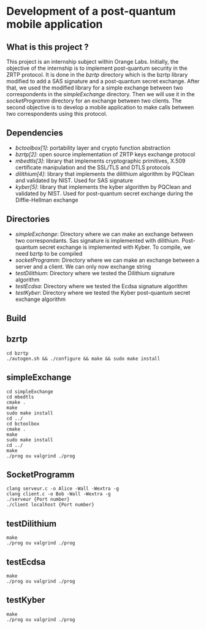 Development of a post-quantum mobile application
=====

What is this project ?
------------

This project is an internship subject within Orange Labs. Initially, the objective of the internship is to implement post-quantum security in the ZRTP protocol. It is done in the *bzrtp* directory which is the bzrtp library modified to add a SAS signature and a post-quantum secret exchange. After that, we used the modified library for a simple exchange between two correspondents in the *simpleExchange* directory. Then we will use it in the *socketProgramm* directory for an exchange between two clients. The second objective is to develop a mobile application to make calls between two correspondents using this protocol.

Dependencies
------------

- *bctoolbox[1]*: portability layer and crypto function abstraction
- *bzrtp[2]*: open source implementation of ZRTP keys exchange protocol
- *mbedtls[3]*: library that implements cryptographic primitives, X.509 certificate manipulation and the SSL/TLS and DTLS protocols
- *dilithium[4]*: library that implements the dilithium algorithm by PQClean and validated by NIST. Used for SAS signature
- *kyber[5]*: library that implements the kyber algorithm by PQClean and validated by NIST. Used for post-quantum secret exchange during the Diffie-Hellman exchange

Directories
------------

- *simpleExchange*: Directory where we can make an exchange between two correspondants. Sas signature is implemented with dilithium. Post-quantum secret exchange is implemented with Kyber. To compile, we need bzrtp to be compiled
- *socketProgramm*: Directory where we can make an exchange between a server and a client. We can only now exchange string
- *testDilithium*: Directory where we tested the Dilithium signature algorithm
- *testEcdsa*: Directory where we tested the Ecdsa signature algorithm
- *testKyber*: Directory where we tested the Kyber post-quantum secret exchange algorithm

Build 
------------

bzrtp
-----------

    cd bzrtp
    ./autogen.sh && ./configure && make && sudo make install

simpleExchange
-----------

    cd simpleExchange
    cd mbedtls
    cmake .
    make
    sudo make install
    cd ../
    cd bctoolbox
    cmake .
    make
    sudo make install
    cd ../
    make
    ./prog ou valgrind ./prog

SocketProgramm
-----------

    clang serveur.c -o Alice -Wall -Wextra -g
    clang client.c -o Bob -Wall -Wextra -g
    ./serveur {Port number}
    ./client localhost {Port number}

testDilithium
-----------

    make
    ./prog ou valgrind ./prog

testEcdsa
-----------

    make
    ./prog ou valgrind ./prog

testKyber
-----------

    make
    ./prog ou valgrind ./prog

